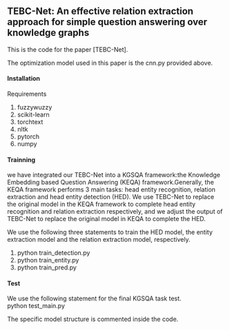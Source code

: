 ## TEBC-Net: An effective relation extraction approach for simple question answering over knowledge graphs

This is the code for the paper [TEBC-Net]. 

The optimization model used in this paper is the cnn.py provided above.


#### Installation
Requirements  
1. fuzzywuzzy  
2. scikit-learn  
3. torchtext  
4. nltk  
5. pytorch  
6. numpy

#### Trainning
we have integrated our TEBC-Net into a KGSQA framework:the Knowledge Embedding based Question Answering (KEQA) framework.Generally, the KEQA framework performs 3 main tasks: head entity recognition, relation extraction and head entity detection (HED). We use TEBC-Net to replace the original model in the KEQA framework to complete head entity
recognition and relation extraction respectively, and we adjust the output of TEBC-Net to replace the original model in KEQA to complete the HED.   

We use the following three statements to train the HED model, the entity extraction model and the relation extraction model, respectively.  
1. python train_detection.py  
2. python train_entity.py  
3. python train_pred.py  


#### Test
We use the following statement for the final KGSQA task test.  
python test_main.py

The specific model structure is commented inside the code.












